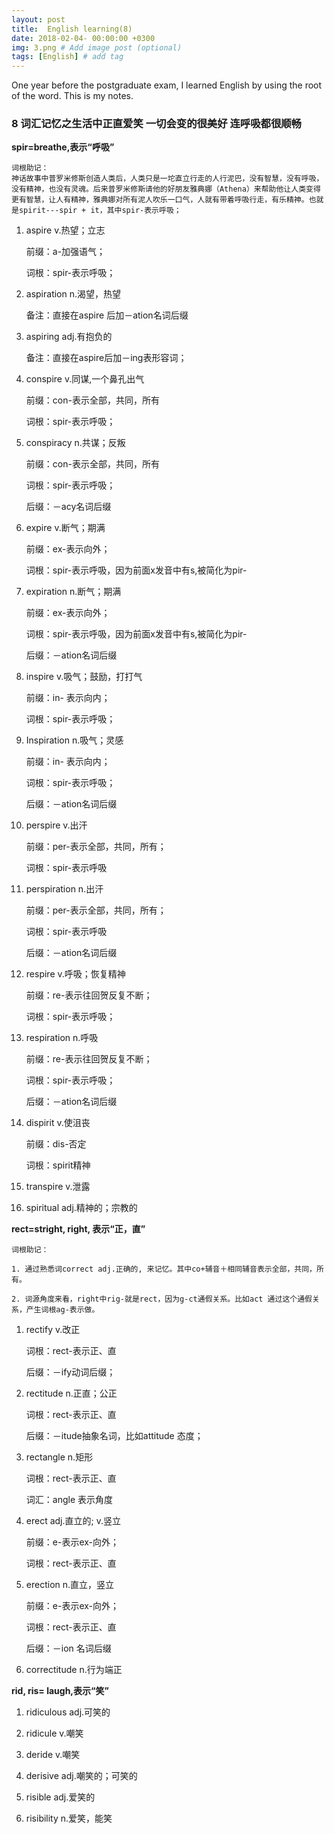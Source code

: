 ```yaml
---
layout: post
title:  English learning(8)
date: 2018-02-04- 00:00:00 +0300
img: 3.png # Add image post (optional)
tags: [English] # add tag
---
```


One year before the postgraduate exam, I learned English by using the root of the word. This is my notes.


###	8 词汇记忆之生活中正直爱笑 一切会变的很美好 连呼吸都很顺畅

**spir=breathe,表示“呼吸”**

	词根助记：
    神话故事中普罗米修斯创造人类后，人类只是一坨直立行走的人行泥巴，没有智慧，没有呼吸，没有精神，也没有灵魂。后来普罗米修斯请他的好朋友雅典娜（Athena）来帮助他让人类变得更有智慧，让人有精神，雅典娜对所有泥人吹乐一口气，人就有带着呼吸行走，有乐精神。也就是spirit---spir + it，其中spir-表示呼吸；

1. aspire v.热望；立志

	前缀：a-加强语气；

	词根：spir-表示呼吸；

2. aspiration n.渴望，热望

	备注：直接在aspire 后加－ation名词后缀

3. aspiring adj.有抱负的

	备注：直接在aspire后加－ing表形容词；

4. conspire v.同谋,一个鼻孔出气

	前缀：con-表示全部，共同，所有

	词根：spir-表示呼吸；

5. conspiracy n.共谋；反叛

	前缀：con-表示全部，共同，所有

	词根：spir-表示呼吸；

	后缀：－acy名词后缀

6. expire v.断气；期满

	前缀：ex-表示向外；

	词根：spir-表示呼吸，因为前面x发音中有s,被简化为pir-

7. expiration n.断气；期满

	前缀：ex-表示向外；

	词根：spir-表示呼吸，因为前面x发音中有s,被简化为pir-

	后缀：－ation名词后缀

8. inspire v.吸气；鼓励，打打气

	前缀：in- 表示向内；

	词根：spir-表示呼吸；

9. Inspiration n.吸气；灵感

	前缀：in- 表示向内；

	词根：spir-表示呼吸；

	后缀：－ation名词后缀

10. perspire v.出汗

	前缀：per-表示全部，共同，所有；

	词根：spir-表示呼吸

11. perspiration n.出汗

	前缀：per-表示全部，共同，所有；

	词根：spir-表示呼吸

	后缀：－ation名词后缀

12. respire v.呼吸；恢复精神

	前缀：re-表示往回贺反复不断；

	词根：spir-表示呼吸；

13. respiration n.呼吸

	前缀：re-表示往回贺反复不断；

	词根：spir-表示呼吸；

	后缀：－ation名词后缀

14. dispirit v.使沮丧

	前缀：dis-否定

	词根：spirit精神

15.	transpire v.泄露

16.	spiritual adj.精神的；宗教的


**rect=stright, right, 表示“正，直”**

	词根助记：

	1. 通过熟悉词correct adj.正确的, 来记忆。其中co+辅音＋相同辅音表示全部，共同，所有。

	2. 词源角度来看，right中rig-就是rect，因为g-ct通假关系。比如act 通过这个通假关系，产生词根ag-表示做。

1. rectify v.改正

	词根：rect-表示正、直

	后缀：－ify动词后缀；

2. rectitude n.正直；公正

	词根：rect-表示正、直

	后缀：－itude抽象名词，比如attitude 态度；

3. rectangle n.矩形

	词根：rect-表示正、直

	词汇：angle 表示角度

4. erect adj.直立的; v.竖立

	前缀：e-表示ex-向外；

	词根：rect-表示正、直

5. erection n.直立，竖立

    前缀：e-表示ex-向外；

    词根：rect-表示正、直

    后缀：－ion 名词后缀

6. correctitude n.行为端正

**rid, ris= laugh,表示“笑”**

1. ridiculous adj.可笑的

2. ridicule v.嘲笑

3. deride v.嘲笑

4. derisive adj.嘲笑的；可笑的

5. risible adj.爱笑的

6. risibility n.爱笑，能笑







